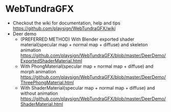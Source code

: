 WebTundraGFX
============

* Checkout the wiki for documentation, help and tips https://github.com/playsign/WebTundraGFX/wiki
* Deer demo
  * (PREFERRED METHOD) With Blender exported shader material(specular map + normal map + diffuse) and skeleton animation https://github.com/playsign/WebTundraGFX/blob/master/DeerDemo/ExportedShaderMaterial.html
  * With PhongMaterial(specular map + normal map + diffuse) and morph animation https://github.com/playsign/WebTundraGFX/blob/master/DeerDemo/ThreePhongMaterial.html
  * With ShaderMaterial(specular map + normal map + diffuse) and without animation https://github.com/playsign/WebTundraGFX/blob/master/DeerDemo/ShaderMaterial.html
